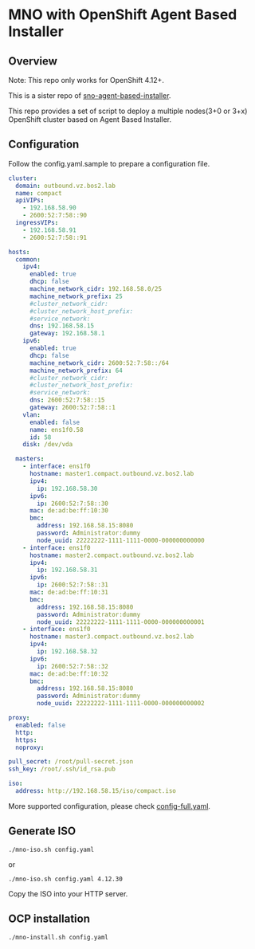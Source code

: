 # MNO with OpenShift Agent Based Installer

## Overview

Note: This repo only works for OpenShift 4.12+. 

This is a sister repo of [sno-agent-based-installer](https://github.com/borball/sno-agent-based-installer).

This repo provides a set of script to deploy a multiple nodes(3+0 or 3+x) OpenShift cluster based on Agent Based Installer. 

## Configuration

Follow the config.yaml.sample to prepare a configuration file. 

```yaml
cluster:
  domain: outbound.vz.bos2.lab
  name: compact
  apiVIPs:
    - 192.168.58.90
    - 2600:52:7:58::90
  ingressVIPs:
    - 192.168.58.91
    - 2600:52:7:58::91

hosts:
  common:
    ipv4:
      enabled: true
      dhcp: false
      machine_network_cidr: 192.168.58.0/25
      machine_network_prefix: 25
      #cluster_network_cidr:
      #cluster_network_host_prefix:
      #service_network:
      dns: 192.168.58.15
      gateway: 192.168.58.1
    ipv6:
      enabled: true
      dhcp: false
      machine_network_cidr: 2600:52:7:58::/64
      machine_network_prefix: 64
      #cluster_network_cidr:
      #cluster_network_host_prefix:
      #service_network:
      dns: 2600:52:7:58::15
      gateway: 2600:52:7:58::1
    vlan:
      enabled: false
      name: ens1f0.58
      id: 58
    disk: /dev/vda

  masters:
    - interface: ens1f0
      hostname: master1.compact.outbound.vz.bos2.lab
      ipv4:
        ip: 192.168.58.30
      ipv6:
        ip: 2600:52:7:58::30
      mac: de:ad:be:ff:10:30
      bmc:
        address: 192.168.58.15:8080
        password: Administrator:dummy
        node_uuid: 22222222-1111-1111-0000-000000000000
    - interface: ens1f0
      hostname: master2.compact.outbound.vz.bos2.lab
      ipv4:
        ip: 192.168.58.31
      ipv6:
        ip: 2600:52:7:58::31
      mac: de:ad:be:ff:10:31
      bmc:
        address: 192.168.58.15:8080
        password: Administrator:dummy
        node_uuid: 22222222-1111-1111-0000-000000000001
    - interface: ens1f0
      hostname: master3.compact.outbound.vz.bos2.lab
      ipv4:
        ip: 192.168.58.32
      ipv6:
        ip: 2600:52:7:58::32        
      mac: de:ad:be:ff:10:32
      bmc:
        address: 192.168.58.15:8080
        password: Administrator:dummy
        node_uuid: 22222222-1111-1111-0000-000000000002

proxy:
  enabled: false
  http: 
  https:
  noproxy:

pull_secret: /root/pull-secret.json
ssh_key: /root/.ssh/id_rsa.pub

iso:
  address: http://192.168.58.15/iso/compact.iso
```

More supported configuration, please check [config-full.yaml](samples/config-full.yaml). 

## Generate ISO

```shell
./mno-iso.sh config.yaml
```

or

```shell
./mno-iso.sh config.yaml 4.12.30
```

Copy the ISO into your HTTP server. 

## OCP installation

```shell
./mno-install.sh config.yaml
```

